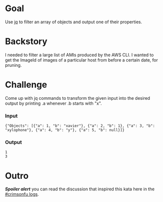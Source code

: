 # Goal

Use [jq](http://stedolan.github.io/jq/) to filter an array of objects and output one of their properties.

# Backstory

I needed to filter a large list of AMIs produced by the AWS CLI.  I wanted to get the ImageId of images of a particular host from before a certain date, for pruning.

# Challenge

Come up with jq commands to transform the given input into the desired output by printing .a whenever .b starts with "x".

### Input

    {"Objects": [{"a": 1, "b": "xavier"}, {"a": 2, "b": 1}, {"a": 3, "b": "xylophone"}, {"a": 4, "b": "y"}, {"a": 5, "b": null}]}

### Output

    1
    3

# Outro

***Spoiler alert*** you can read the discussion that inspired this kata here in the [#crimsonfu logs](http://irclog.perlgeek.de/crimsonfu/2014-12-03#i_9755610).
